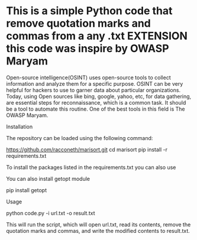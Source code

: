 # This is a simple Python code that remove quotation marks and commas from a any .txt EXTENSION this code was inspire by OWASP Maryam

Open-source intelligence(OSINT) uses open-source tools to collect information and analyze them for a specific purpose. OSINT can be very helpful for hackers to use to garner data about particular organizations. Today, using Open sources like bing, google, yahoo, etc, for data gathering, are essential steps for reconnaissance, which is a common task. It should be a tool to automate this routine. One of the best tools in this field is ​The OWASP Maryam.

Installation

The repository can be loaded using the following command:

https://github.com/racconeth/marisort.git 
cd marisort
pip install -r requirements.txt

To install the packages listed in the requirements.txt you can also use

You can also install getopt module

pip install getopt


Usage

python code.py -i url.txt -o result.txt

This will run the script, which will open url.txt, read its contents, remove the quotation marks and commas, and write the modified contents to result.txt.
